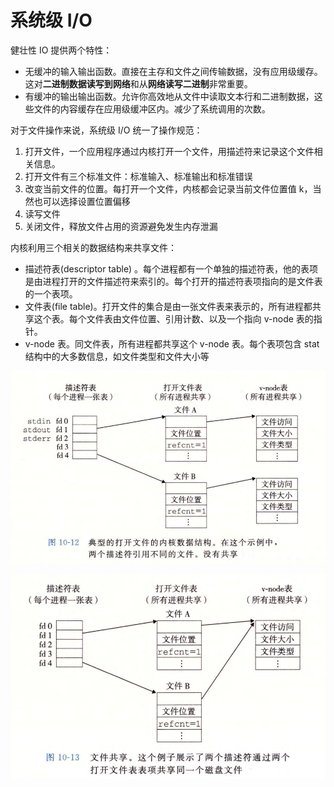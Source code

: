 # 系统级 I/O

健壮性 IO 提供两个特性：

- 无缓冲的输入输出函数。直接在主存和文件之间传输数据，没有应用级缓存。这对**二进制数据读写到网络**和从**网络读写二进制**非常重要。
- 有缓冲的输出输出函数。允许你高效地从文件中读取文本行和二进制数据，这些文件的内容缓存在应用级缓冲区内。减少了系统调用的次数。

对于文件操作来说，系统级 I/O 统一了操作规范：

1. 打开文件，一个应用程序通过内核打开一个文件，用描述符来记录这个文件相关信息。
2. 打开文件有三个标准文件：标准输入、标准输出和标准错误
3. 改变当前文件的位置。每打开一个文件，内核都会记录当前文件位置值 k，当然也可以选择设置位置偏移
4. 读写文件
5. 关闭文件，释放文件占用的资源避免发生内存泄漏

内核利用三个相关的数据结构来共享文件：

- 描述符表(descriptor table) 。每个进程都有一个单独的描述符表，他的表项是由进程打开的文件描述符来索引的。每个打开的描述符表项指向的是文件表的一个表项。
- 文件表(file table)。打开文件的集合是由一张文件表来表示的，所有进程都共享这个表。每个文件表由文件位置、引用计数、以及一个指向 v-node 表的指针。
- v-node 表。同文件表，所有进程都共享这个 v-node 表。每个表项包含 stat 结构中的大多数信息，如文件类型和文件大小等

![](asserts/1605239661.png)

![](asserts/1605239715.jpg)


